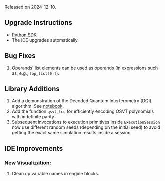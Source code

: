 Released on 2024-12-10.

## Upgrade Instructions

-   [Python SDK](../classiq_101/registration_installations.md/#platform-version-updates)
-   The IDE upgrades automatically.

## Bug Fixes

1. Operands' list elements can be used as operands (in expressions such as,
   e.g., `[op_list[0]]`).

## Library Additions

1. Add a demonstration of the Decoded Quantum Interferometry (DQI) algorithm. See [notebook](../../explore/algorithms/dqi/dqi_max_xorsat/).
2. Add the function `qsvt_lcu` for efficiently encoding QSVT polynomials with indefinite parity.
3. Subsequent invocations to execution primitives inside `ExecutionSession`
   now use different random seeds (depending on the initial seed) to avoid
   getting the exact same simulation results inside a session.

## IDE Improvements

### New Visualization:

1. Clean up variable names in engine blocks.

